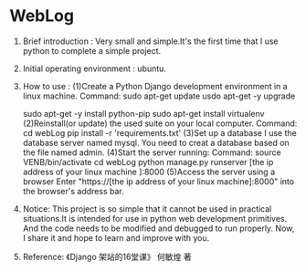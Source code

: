 WebLog
=
1. Brief introduction :
  Very small and simple.It's the first time that I use python to complete a simple project.
2. Initial operating environment : 
  ubuntu.
3. How to use : 
  (1)Create a Python Django development environment in a linux machine.
  Command:
    sudo apt-get update
    usdo apt-get -y upgrade
    
    sudo apt-get -y install python-pip
    sudo apt-get install virtualenv
  (2)Reinstall(or update) the used suite on your local computer.
  Command:
    cd webLog
    pip install -r 'requirements.txt'
  (3)Set up a database
  I use the database server named mysql.
  You need to creat a database based on the file named admin.
  (4)Start the server running:
   Command:
    source VENB/bin/activate
    cd webLog
    python manage.py runserver [the ip address of your linux machine ]:8000
  (5)Access the server using a browser
    Enter "https://[the ip address of your linux machine]:8000" into the browser's address bar.
4. Notice:
      This project is so simple that it cannot be used in practical situations.It is intended for use in python web development primitives.
  And the code needs to be modified and debugged to run properly.
      Now, I share it and hope to learn and improve with you.
5. Reference:
  《Django 架站的16堂课》 何敏煌 著
